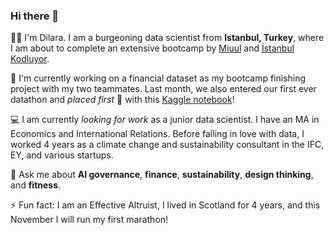### Hi there 👋

👩🏻 I'm Dilara. I am a burgeoning data scientist from **Istanbul, Turkey**, where I am about to complete an extensive bootcamp by [Miuul](https://miuul.com) and [İstanbul Kodluyor](https://istanbulkodluyor.com/istanbul-kodluyor). 

🏦 I'm currently working on a financial dataset as my bootcamp finishing project with my two teammates. Last month, we also entered our first ever datathon and *placed first* 🥇 with this [Kaggle notebook](https://www.kaggle.com/code/edacelikeloglu/upschoolxbitexen-datathon-mar24)! 

💻 I am currently *looking for work* as a junior data scientist. I have an MA in Economics and International Relations. Before falling in love with data, I worked 4 years as a climate change and sustainability consultant in the IFC, EY, and various startups.

💬 Ask me about **AI governance**, **finance**, **sustainability**, **design thinking**, and **fitness**. <br>

⚡ Fun fact: I am an Effective Altruist, I lived in Scotland for 4 years, and this November I will run my first marathon!
